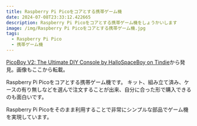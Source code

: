 ```yaml
---
title: Raspberry Pi Picoをコアとする携帯ゲーム機
date: 2024-07-08T23:33:12.422665
description: Raspberry Pi Picoをコアとする携帯ゲーム機をしょうかいします
image: /img/Raspberry Pi Picoをコアとする携帯ゲーム機.jpg
tags:
  - Raspberry Pi Pico
  - 携帯ゲーム機
---
```

[PicoBoy V2: The Ultimate DIY Console by HalloSpaceBoy on Tindie](https://www.tindie.com/products/hallospaceboy/picoboy-v2-the-ultimate-diy-console/)から発見。画像もここから転載。

Raspberry Pi Picoをコアとする携帯ゲーム機です。
キット、組み立て済み、ケースの有り無しなどを選んで注文することが出来、自分に合った形で購入できるのも面白いです。

Raspberry Pi Picoをそのまま利用することで非常にシンプルな部品でゲーム機を実現しています。





